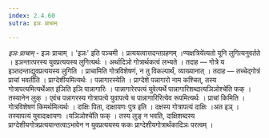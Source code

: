 ```yaml
---
index: 2.4.60
sutra: इञः प्राचाम्

---
```

_इञः प्राचाम्_ - इञः प्राचाम् । 'इञः' इति पञ्चमी । प्रत्ययत्वात्तदन्तग्रहणम् ।ण्यक्षत्रिये॑त्यतो यूनि लुगित्यनुवर्तते । इञन्तात्परस्य युवप्रत्ययस्य लुगित्यर्थः । अर्थादिञो गोत्रार्थकत्वं लभ्यते । तदाह — गोत्रे य इञ्तदन्ताद्युवप्रत्ययस्य लुगिति । प्राचामिति गोत्रविशेषणं, न तु विकल्पार्थं, व्याख्यानात् । तदाह — तच्चेद्गोत्रं प्राचां भवतीति । प्राग्देशीयमित्यर्थः । पन्नागारस्येति । प्राग्देशे पन्नागारो नाम कश्चित्, तस्य गोत्रापत्यमित्यर्थेअत इ॑ञिति इञि पान्नागारिः । पान्नागारेरपत्यं युवेत्यर्थे पान्नागारिशब्दात्यञिञोश्चे॑ति फक् । तस्यानेन लुक् । एवंच पन्नागरस्य गोत्रापत्ये युवापत्ये च पान्नागारिरित्येव रूपमित्यर्थः । प्राचां किमिति । गोत्रविशेषणं किमर्थमित्यर्थः । दाक्षिः पिता, दाक्षायणः पुत्र इति । दक्षस्य गोत्रापत्यं दाक्षिः ।अत इञ् । तस्यापत्यं युवादाक्षायणः ।यञिञोश्चे॑ति फक् । तस्य लुङ् न भवति, दाक्षिशब्दस्य प्राग्देशीयगोत्रप्रत्ययान्तत्वाऽभावेन न युवप्रत्ययस्य फकः प्राग्देशीयगोत्रार्थंकादिञः परत्वम् । 
